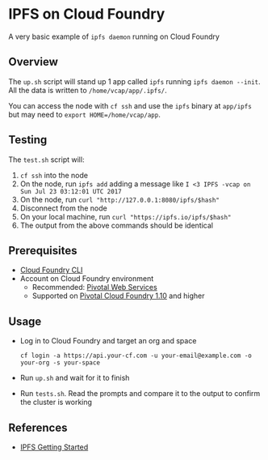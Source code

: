 # IPFS on Cloud Foundry

A very basic example of `ipfs daemon` running on Cloud Foundry

## Overview

The `up.sh` script will stand up 1 app called `ipfs` running `ipfs daemon --init`. All the data is written to `/home/vcap/app/.ipfs/`.

You can access the node with `cf ssh` and use the `ipfs` binary at `app/ipfs` but may need to `export HOME=/home/vcap/app`.

## Testing

The `test.sh` script will:

1. `cf ssh` into the node
1. On the node, run `ipfs add` adding a message like `I <3 IPFS -vcap on Sun Jul 23 03:12:01 UTC 2017` 
1. On the node, run `curl "http://127.0.0.1:8080/ipfs/$hash"`
1. Disconnect from the node
1. On your local machine, run `curl "https://ipfs.io/ipfs/$hash"`
1. The output from the above commands should be identical

## Prerequisites

* [Cloud Foundry CLI](https://github.com/cloudfoundry/cli)
* Account on Cloud Foundry environment
  * Recommended: [Pivotal Web Services](https://run.pivotal.io)
  * Supported on [Pivotal Cloud Foundry 1.10](https://docs.pivotal.io/pivotalcf/1-10/pcf-release-notes/index.html) and higher

## Usage

* Log in to Cloud Foundry and target an org and space
  ```
  cf login -a https://api.your-cf.com -u your-email@example.com -o your-org -s your-space
  ```

* Run `up.sh` and wait for it to finish

* Run `tests.sh`. Read the prompts and compare it to the output to confirm the cluster is working

## References

* [IPFS Getting Started](https://ipfs.io/docs/getting-started)
